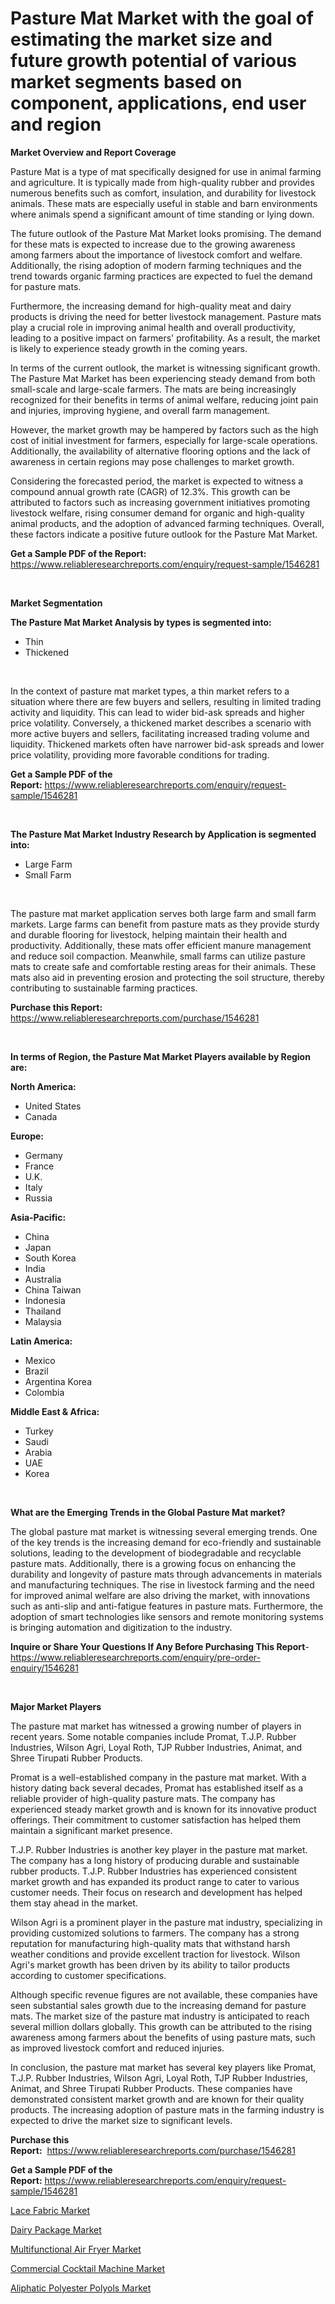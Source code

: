 <p><h1>Pasture Mat Market with the goal of estimating the market size and future growth potential of various market segments based on component, applications, end user and region</h1></p><p><strong>Market Overview and Report Coverage</strong></p>
<p><p>Pasture Mat is a type of mat specifically designed for use in animal farming and agriculture. It is typically made from high-quality rubber and provides numerous benefits such as comfort, insulation, and durability for livestock animals. These mats are especially useful in stable and barn environments where animals spend a significant amount of time standing or lying down.</p><p>The future outlook of the Pasture Mat Market looks promising. The demand for these mats is expected to increase due to the growing awareness among farmers about the importance of livestock comfort and welfare. Additionally, the rising adoption of modern farming techniques and the trend towards organic farming practices are expected to fuel the demand for pasture mats.</p><p>Furthermore, the increasing demand for high-quality meat and dairy products is driving the need for better livestock management. Pasture mats play a crucial role in improving animal health and overall productivity, leading to a positive impact on farmers' profitability. As a result, the market is likely to experience steady growth in the coming years.</p><p>In terms of the current outlook, the market is witnessing significant growth. The Pasture Mat Market has been experiencing steady demand from both small-scale and large-scale farmers. The mats are being increasingly recognized for their benefits in terms of animal welfare, reducing joint pain and injuries, improving hygiene, and overall farm management.</p><p>However, the market growth may be hampered by factors such as the high cost of initial investment for farmers, especially for large-scale operations. Additionally, the availability of alternative flooring options and the lack of awareness in certain regions may pose challenges to market growth.</p><p>Considering the forecasted period, the market is expected to witness a compound annual growth rate (CAGR) of 12.3%. This growth can be attributed to factors such as increasing government initiatives promoting livestock welfare, rising consumer demand for organic and high-quality animal products, and the adoption of advanced farming techniques. Overall, these factors indicate a positive future outlook for the Pasture Mat Market.</p></p>
<p><strong>Get a Sample PDF of the Report:</strong> <a href="https://www.reliableresearchreports.com/enquiry/request-sample/1546281">https://www.reliableresearchreports.com/enquiry/request-sample/1546281</a></p>
<p>&nbsp;</p>
<p><strong>Market Segmentation</strong></p>
<p><strong>The Pasture Mat Market Analysis by types is segmented into:</strong></p>
<p><ul><li>Thin</li><li>Thickened</li></ul></p>
<p>&nbsp;</p>
<p><p>In the context of pasture mat market types, a thin market refers to a situation where there are few buyers and sellers, resulting in limited trading activity and liquidity. This can lead to wider bid-ask spreads and higher price volatility. Conversely, a thickened market describes a scenario with more active buyers and sellers, facilitating increased trading volume and liquidity. Thickened markets often have narrower bid-ask spreads and lower price volatility, providing more favorable conditions for trading.</p></p>
<p><strong>Get a Sample PDF of the Report:</strong>&nbsp;<a href="https://www.reliableresearchreports.com/enquiry/request-sample/1546281">https://www.reliableresearchreports.com/enquiry/request-sample/1546281</a></p>
<p>&nbsp;</p>
<p><strong>The Pasture Mat Market Industry Research by Application is segmented into:</strong></p>
<p><ul><li>Large Farm</li><li>Small Farm</li></ul></p>
<p>&nbsp;</p>
<p><p>The pasture mat market application serves both large farm and small farm markets. Large farms can benefit from pasture mats as they provide sturdy and durable flooring for livestock, helping maintain their health and productivity. Additionally, these mats offer efficient manure management and reduce soil compaction. Meanwhile, small farms can utilize pasture mats to create safe and comfortable resting areas for their animals. These mats also aid in preventing erosion and protecting the soil structure, thereby contributing to sustainable farming practices.</p></p>
<p><strong>Purchase this Report:</strong>&nbsp; <a href="https://www.reliableresearchreports.com/purchase/1546281">https://www.reliableresearchreports.com/purchase/1546281</a></p>
<p>&nbsp;</p>
<p><strong>In terms of Region, the Pasture Mat Market Players available by Region are:</strong></p>
<p>
    <p> <strong> North America: </strong>
        <ul>
            <li>United States</li>
            <li>Canada</li>
        </ul>
        </p> 
    <p> <strong> Europe: </strong>
        <ul>
            <li>Germany</li>
            <li>France</li>
            <li>U.K.</li>
            <li>Italy</li>
            <li>Russia</li>
        </ul>
        </p> 
    <p> <strong> Asia-Pacific: </strong>
        <ul>
            <li>China</li>
            <li>Japan</li>
            <li>South Korea</li>
            <li>India</li>
            <li>Australia</li>
            <li>China Taiwan</li>
            <li>Indonesia</li>
            <li>Thailand</li>
            <li>Malaysia</li>
        </ul>
        </p> 
    <p> <strong> Latin America: </strong>
        <ul>
            <li>Mexico</li>
            <li>Brazil</li>
            <li>Argentina Korea</li>
            <li>Colombia</li>
        </ul>
        </p> 
    <p> <strong> Middle East & Africa: </strong>
        <ul>
            <li>Turkey</li>
            <li>Saudi</li>
            <li>Arabia</li>
            <li>UAE</li>
            <li>Korea</li>
        </ul>
    </p>
    </p>
<p>&nbsp;</p>
<p><strong>What are the Emerging Trends in the Global Pasture Mat market?</strong></p>
<p><p>The global pasture mat market is witnessing several emerging trends. One of the key trends is the increasing demand for eco-friendly and sustainable solutions, leading to the development of biodegradable and recyclable pasture mats. Additionally, there is a growing focus on enhancing the durability and longevity of pasture mats through advancements in materials and manufacturing techniques. The rise in livestock farming and the need for improved animal welfare are also driving the market, with innovations such as anti-slip and anti-fatigue features in pasture mats. Furthermore, the adoption of smart technologies like sensors and remote monitoring systems is bringing automation and digitization to the industry.</p></p>
<p><strong>Inquire or Share Your Questions If Any Before Purchasing This Report</strong>- <a href="https://www.reliableresearchreports.com/enquiry/pre-order-enquiry/1546281">https://www.reliableresearchreports.com/enquiry/pre-order-enquiry/1546281</a></p>
<p>&nbsp;</p>
<p><strong>Major Market Players</strong></p>
<p><p>The pasture mat market has witnessed a growing number of players in recent years. Some notable companies include Promat, T.J.P. Rubber Industries, Wilson Agri, Loyal Roth, TJP Rubber Industries, Animat, and Shree Tirupati Rubber Products.</p><p>Promat is a well-established company in the pasture mat market. With a history dating back several decades, Promat has established itself as a reliable provider of high-quality pasture mats. The company has experienced steady market growth and is known for its innovative product offerings. Their commitment to customer satisfaction has helped them maintain a significant market presence.</p><p>T.J.P. Rubber Industries is another key player in the pasture mat market. The company has a long history of producing durable and sustainable rubber products. T.J.P. Rubber Industries has experienced consistent market growth and has expanded its product range to cater to various customer needs. Their focus on research and development has helped them stay ahead in the market.</p><p>Wilson Agri is a prominent player in the pasture mat industry, specializing in providing customized solutions to farmers. The company has a strong reputation for manufacturing high-quality mats that withstand harsh weather conditions and provide excellent traction for livestock. Wilson Agri's market growth has been driven by its ability to tailor products according to customer specifications.</p><p>Although specific revenue figures are not available, these companies have seen substantial sales growth due to the increasing demand for pasture mats. The market size of the pasture mat industry is anticipated to reach several million dollars globally. This growth can be attributed to the rising awareness among farmers about the benefits of using pasture mats, such as improved livestock comfort and reduced injuries.</p><p>In conclusion, the pasture mat market has several key players like Promat, T.J.P. Rubber Industries, Wilson Agri, Loyal Roth, TJP Rubber Industries, Animat, and Shree Tirupati Rubber Products. These companies have demonstrated consistent market growth and are known for their quality products. The increasing adoption of pasture mats in the farming industry is expected to drive the market size to significant levels.</p></p>
<p><strong>Purchase this Report:</strong>&nbsp;&nbsp;<a href="https://www.reliableresearchreports.com/purchase/1546281">https://www.reliableresearchreports.com/purchase/1546281</a></p>
<p></p>
<p><strong>Get a Sample PDF of the Report:</strong>&nbsp;<a href="https://www.reliableresearchreports.com/enquiry/request-sample/1546281">https://www.reliableresearchreports.com/enquiry/request-sample/1546281</a></p>
<p><p><a href="https://www.linkedin.com/pulse/lace-fabric-market-share-amp-new-trends-analysis-report-fmwec/">Lace Fabric Market</a></p><p><a href="https://www.linkedin.com/pulse/dairy-package-market-challenges-opportunities-growth-drivers-nfvwc/">Dairy Package Market</a></p><p><a href="https://github.com/rexevange/Market-Research-Report-List-2/blob/main/multifunctional-air-fryer-market.md">Multifunctional Air Fryer Market</a></p><p><a href="https://github.com/lilstefpacute/Market-Research-Report-List-2/blob/main/commercial-cocktail-machine-market.md">Commercial Cocktail Machine Market</a></p><p><a href="https://www.linkedin.com/pulse/aliphatic-polyester-polyols-market-size-share-amp-trends-analysis-qdyfe/">Aliphatic Polyester Polyols Market</a></p></p>
